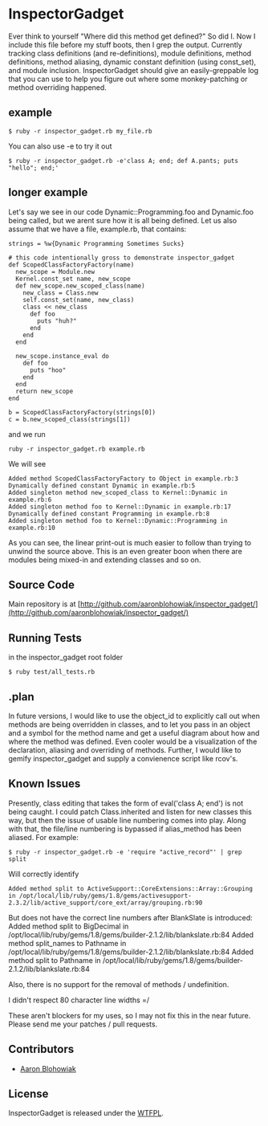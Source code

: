 InspectorGadget
========

Ever think to yourself "Where did this method get defined?" So did I.  Now I include this file before my stuff boots, then I grep the output.  Currently tracking class definitions (and re-definitions), module definitions, method definitions, method aliasing, dynamic constant definition (using const_set), and module inclusion.  InspectorGadget should give an easily-greppable log that you can use to help you figure out where some monkey-patching or method overriding happened.  

## example ##

    $ ruby -r inspector_gadget.rb my_file.rb

You can also use -e to try it out

    $ ruby -r inspector_gadget.rb -e'class A; end; def A.pants; puts "hello"; end;'

## longer example ##

Let's say we see in our code Dynamic::Programming.foo and Dynamic.foo being called, but we arent sure how it is all being defined.
Let us also assume that we have a file, example.rb, that contains:

    strings = %w{Dynamic Programming Sometimes Sucks}

    # this code intentionally gross to demonstrate inspector_gadget
    def ScopedClassFactoryFactory(name) 
      new_scope = Module.new 
      Kernel.const_set name, new_scope
      def new_scope.new_scoped_class(name)
        new_class = Class.new
        self.const_set(name, new_class)
        class << new_class
          def foo
            puts "huh?"
          end
        end
      end

      new_scope.instance_eval do
        def foo
          puts "hoo"
        end
      end
      return new_scope
    end

    b = ScopedClassFactoryFactory(strings[0])
    c = b.new_scoped_class(strings[1])

and we run 
  
    ruby -r inspector_gadget.rb example.rb

We will see

    Added method ScopedClassFactoryFactory to Object in example.rb:3
    Dynamically defined constant Dynamic in example.rb:5
    Added singleton method new_scoped_class to Kernel::Dynamic in example.rb:6
    Added singleton method foo to Kernel::Dynamic in example.rb:17
    Dynamically defined constant Programming in example.rb:8
    Added singleton method foo to Kernel::Dynamic::Programming in example.rb:10 

As you can see, the linear print-out is much easier to follow than trying to unwind the source above.  This is an even greater boon when there are modules being mixed-in and extending classes and so on.

## Source Code ##

Main repository is at [http://github.com/aaronblohowiak/inspector_gadget/](http://github.com/aaronblohowiak/inspector_gadget/)

## Running Tests ##
in the inspector_gadget root folder

    $ ruby test/all_tests.rb

## .plan ##
In future versions, I would like to use the object\_id to explicitly call out when methods are being overridden in classes, and to let you pass in an object and a symbol for the method name and get a useful diagram about how and where the method was defined.  Even cooler would be a visualization of the declaration, aliasing and overriding of methods.  Further, I would like to gemify inspector_gadget and supply a convienence script like rcov's.


## Known Issues ##
Presently, class editing that takes the form of eval('class A; end') is not being caught.  I could patch Class.inherited and listen for new classes this way, but then the issue of usable line numbering comes into play.  Along with that, the file/line numbering is bypassed if alias_method has been aliased. For example:

    $ ruby -r inspector_gadget.rb -e 'require "active_record"' | grep split

Will correctly identify
    
    Added method split to ActiveSupport::CoreExtensions::Array::Grouping in /opt/local/lib/ruby/gems/1.8/gems/activesupport-2.3.2/lib/active_support/core_ext/array/grouping.rb:90

But does not have the correct line numbers after BlankSlate is introduced:
    Added method split to BigDecimal in /opt/local/lib/ruby/gems/1.8/gems/builder-2.1.2/lib/blankslate.rb:84
    Added method split_names to Pathname in /opt/local/lib/ruby/gems/1.8/gems/builder-2.1.2/lib/blankslate.rb:84
    Added method split to Pathname in /opt/local/lib/ruby/gems/1.8/gems/builder-2.1.2/lib/blankslate.rb:84

Also, there is no support for the removal of methods / undefinition.

I didn't respect 80 character line widths =/

These aren't blockers for my uses, so I may not fix this in the near future. Please send me your patches / pull requests.

## Contributors ##
  * [Aaron Blohowiak](http://github.com/aaronblohowiak)
  
## License ##
InspectorGadget is released under the [WTFPL](http://en.wikipedia.org/wiki/WTFPL). 
